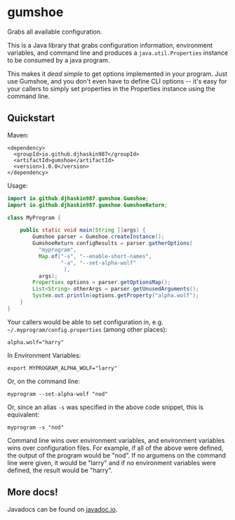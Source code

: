 # gumshoe
Grabs all available configuration.

This is a Java library that grabs configuration information, environment
variables, and command line and produces a `java.util.Properties` instance
to be consumed by a java program.


This makes it *dead simple* to get options implemented in your program. Just
use Gumshoe, and you don't even have to define CLI options -- it's easy for
your callers to simply set properties in the Properties instance using the
command line.
## Quickstart

Maven:

```
<dependency>
  <groupId>io.github.djhaskin987</groupId>
  <artifactId>gumshoe</artifactId>
  <version>1.0.0</version>
</dependency>
```

Usage:

```java
import io.github.djhaskin987.gumshoe.Gumshoe;
import io.github.djhaskin987.gumshoe.GumshoeReturn;

class MyProgram {

    public static void main(String []args) {
        Gumshoe parser = Gumshoe.createInstance();
        GumshoeReturn configResults = parser.gatherOptions(
          "myprogram",
          Map.of("-s", "--enable-short-names",
                 "-a", "--set-alpha-wolf"
                  ),
          args);
        Properties options = parser.getOptionsMap();
        List<String> otherArgs = parser.getUnusedArguments();
        System.out.println(options.getProperty("alpha.wolf");
    }
}
```

Your callers would be able to set configuration in, e.g. `~/.myprogram/config.properties` (among other places):

```
alpha.wolf="harry"
```

In Environment Variables:

```
export MYPROGRAM_ALPHA_WOLF="larry"
```

Or, on the command line:

```
myprogram --set-alpha-wolf "nod"
```

Or, since an alias `-s` was specified in the above code snippet, this is equivalent:

```
myprogram -s "nod"
```

Command line wins over environment variables, and environment variables wins
over configuration files. For example, if all of the above were defined, the
output of the program would be "nod". If no argumens on the command line were
given, it would be "larry" and if no environment variables were defined, the
result would be "harry".

## More docs!

Javadocs can be found on [javadoc.io](https://javadoc.io/doc/io.github.djhaskin987/gumshoe).
